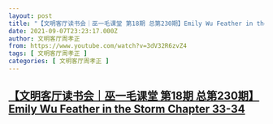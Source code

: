 ```yaml
---
layout: post
title: "【文明客厅读书会｜巫一毛课堂 第18期 总第230期】Emily Wu Feather in the Storm Chapter 33-34"
date: 2021-09-07T23:23:17.000Z
author: 文明客厅周孝正
from: https://www.youtube.com/watch?v=3dV32R6zvZ4
tags: [ 文明客厅周孝正 ]
categories: [ 文明客厅周孝正 ]
---
```

<!--1631056997000-->
[【文明客厅读书会｜巫一毛课堂 第18期 总第230期】Emily Wu Feather in the Storm Chapter 33-34](https://www.youtube.com/watch?v=3dV32R6zvZ4)
------

<div>

</div>
